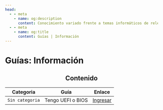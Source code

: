 ```yaml
---
head:
  - - meta
    - name: og:description
      content: Conocimiento variado frente a temas informáticos de relevancia e interés.
  - - meta
    - name: og:title
      content: Guías | Información
---
```

# Guías: Información

<div align=center>

## Contenido
| Categoria | Guía | Enlace |
|:---------:|:----:|:------:|
| `Sin categoria` | Tengo UEFI o BIOS | [Ingresar](/guias/informacion/bios-uefi) |

</div>